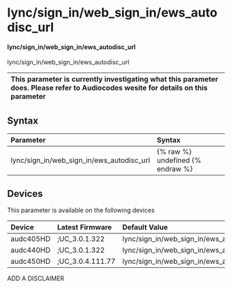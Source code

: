 ﻿---
description: lync/sign_in/web_sign_in/ews_autodisc_url
search: false
---

# lync/sign_in/web_sign_in/ews_autodisc_url

#### lync/sign_in/web_sign_in/ews_autodisc_url

lync/sign_in/web_sign_in/ews_autodisc_url


| This parameter is currently investigating what this parameter does. Please refer to Audiocodes wesite for details on this parameter | 
| :--- |

## Syntax
| Parameter | Syntax |
| :--- | :--- |
|lync/sign_in/web_sign_in/ews_autodisc_url | {% raw %} undefined {% endraw %}|

## Devices
This parameter is available on the following devices

| Device | Latest Firmware | Default Value |
|:---|:---|:---|
| audc405HD | ;UC_3.0.1.322 | lync/sign_in/web_sign_in/ews_autodisc_url= 
| audc440HD | ;UC_3.0.1.322 | lync/sign_in/web_sign_in/ews_autodisc_url= 
| audc450HD | ;UC_3.0.4.111.77 | lync/sign_in/web_sign_in/ews_autodisc_url= 

ADD A DISCLAIMER

